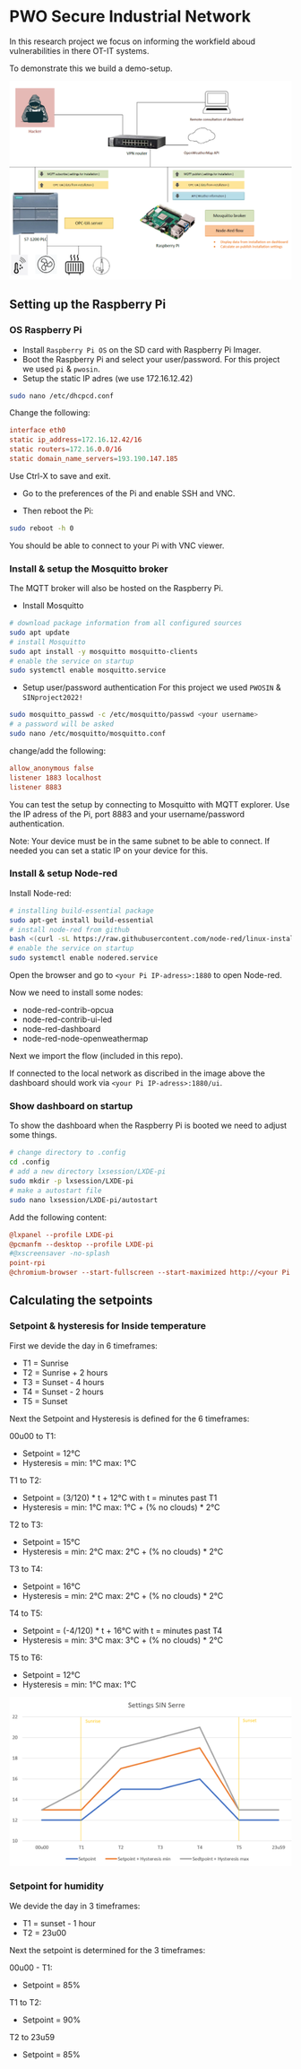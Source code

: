 # PWO Secure Industrial Network

In this research project we focus on informing the workfield aboud vulnerabilities in there OT-IT systems.

To demonstrate this we build a demo-setup.

![images](./images/image1.png)

## Setting up the Raspberry Pi

### OS Raspberry Pi

- Install `Raspberry Pi OS` on the SD card with Raspberry Pi Imager.
- Boot the Raspberry Pi and select your user/password. For this project we used `pi` & `pwosin`.
- Setup the static IP adres (we use 172.16.12.42)
```bash
sudo nano /etc/dhcpcd.conf
```
Change the following:
```conf
interface eth0
static ip_address=172.16.12.42/16
static routers=172.16.0.0/16
static domain_name_servers=193.190.147.185
```
Use Ctrl-X to save and exit.

- Go to the preferences of the Pi and enable SSH and VNC.

- Then reboot the Pi:
```bash
sudo reboot -h 0
```
You should be able to connect to your Pi with VNC viewer.

### Install & setup the Mosquitto broker

The MQTT broker will also be hosted on the Raspberry Pi.

- Install Mosquitto
```bash
# download package information from all configured sources
sudo apt update
# install Mosquitto
sudo apt install -y mosquitto mosquitto-clients
# enable the service on startup
sudo systemctl enable mosquitto.service
```

- Setup user/password authentication
For this project we used `PWOSIN` & `SINproject2022!`
```bash
sudo mosquitto_passwd -c /etc/mosquitto/passwd <your username>
# a password will be asked
sudo nano /etc/mosquitto/mosquitto.conf
```
change/add the following:
```conf
allow_anonymous false
listener 1883 localhost
listener 8883
```

You can test the setup by connecting to Mosquitto with MQTT explorer. Use the IP adress of the Pi, port 8883 and your username/password authentication.

Note: Your device must be in the same subnet to be able to connect. If needed you can set a static IP on your device for this.

### Install & setup Node-red

Install Node-red:
```bash
# installing build-essential package
sudo apt-get install build-essential
# install node-red from github
bash <(curl -sL https://raw.githubusercontent.com/node-red/linux-installers/master/deb/update-nodejs-and-nodered)
# enable the service on startup
sudo systemctl enable nodered.service
```

Open the browser and go to `<your Pi IP-adress>:1880` to open Node-red.

Now we need to install some nodes:
- node-red-contrib-opcua
- node-red-contrib-ui-led
- node-red-dashboard
- node-red-node-openweathermap

Next we import the flow (included in this repo).

If connected to the local network as discribed in the image above the dashboard should work via `<your Pi IP-adress>:1880/ui`.

### Show dashboard on startup

To show the dashboard when the Raspberry Pi is booted we need to adjust some things.

```bash
# change directory to .config
cd .config
# add a new directory lxsession/LXDE-pi
sudo mkdir -p lxsession/LXDE-pi
# make a autostart file
sudo nano lxsession/LXDE-pi/autostart
```
Add the following content:
```ini
@lxpanel --profile LXDE-pi
@pcmanfm --desktop --profile LXDE-pi
#@xscreensaver -no-splash
point-rpi
@chromium-browser --start-fullscreen --start-maximized http://<your Pi IP-adress>:1880/ui/
```

## Calculating the setpoints

### Setpoint & hysteresis for Inside temperature

First we devide the day in 6 timeframes:
- T1 = Sunrise
- T2 = Sunrise + 2 hours
- T3 = Sunset - 4 hours
- T4 = Sunset - 2 hours
- T5 = Sunset

Next the Setpoint and Hysteresis is defined for the 6 timeframes:

00u00 to T1:
- Setpoint = 12°C
- Hysteresis = min: 1°C max: 1°C

T1 to T2:
- Setpoint = (3/120) * t + 12°C with t = minutes past T1
- Hysteresis = min: 1°C max: 1°C + (% no clouds) * 2°C

T2 to T3:
- Setpoint = 15°C
- Hysteresis = min: 2°C max: 2°C + (% no clouds) * 2°C 

T3 to T4:
- Setpoint = 16°C
- Hysteresis = min: 2°C max: 2°C + (% no clouds) * 2°C 

T4 to T5:
- Setpoint =  (-4/120) * t + 16°C with t = minutes past T4
- Hysteresis = min: 3°C max: 3°C + (% no clouds) * 2°C 

T5 to T6:
- Setpoint = 12°C
- Hysteresis = min: 1°C max: 1°C

![images](./images/image2.png)

### Setpoint for humidity

We devide the day in 3 timeframes:
- T1 = sunset - 1 hour
- T2 = 23u00

Next the setpoint is determined for the 3 timeframes:

00u00 - T1:
- Setpoint = 85%

T1 to T2:
- Setpoint = 90%

T2 to 23u59
- Setpoint = 85%